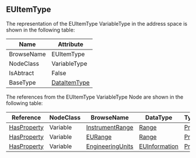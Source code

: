 <!-- objecttype -->
## EUItemType
  
The representation of the EUItemType VariableType in the address space is shown in the following table:  

|Name|Attribute|
|---|---|
|BrowseName|EUItemType|
|NodeClass|VariableType|
|IsAbtract|False|
|BaseType|[DataItemType](../../../Part8/VariableTypes/DataItemType/readme.md)|

The references from the EUItemType VariableType Node are shown in the following table:  

|Reference|NodeClass|BrowseName|DataType|TypeDefinition|ModellingRule|
|---|---|---|---|---|---|
|[HasProperty](../../../Part3/ReferenceTypes/HasProperty/readme.md)|Variable|[InstrumentRange](#InstrumentRange)|[Range](../../../Part8/DataTypes/Range/readme.md)|[PropertyType](../../Part5/VariableTypes/PropertyType/readme.md)|[Optional](../../Objects/Optional/readme.md)|
|[HasProperty](../../../Part3/ReferenceTypes/HasProperty/readme.md)|Variable|[EURange](#EURange)|[Range](../../../Part8/DataTypes/Range/readme.md)|[PropertyType](../../Part5/VariableTypes/PropertyType/readme.md)|[Optional](../../Objects/Optional/readme.md)|
|[HasProperty](../../../Part3/ReferenceTypes/HasProperty/readme.md)|Variable|[EngineeringUnits](#EngineeringUnits)|[EUInformation](../../../Part8/DataTypes/EUInformation/readme.md)|[PropertyType](../../Part5/VariableTypes/PropertyType/readme.md)|[Optional](../../Objects/Optional/readme.md)|


